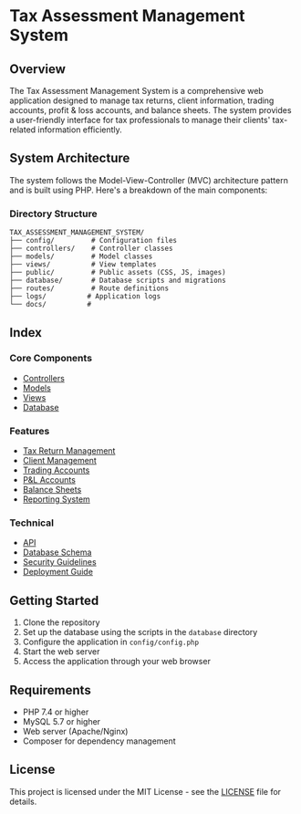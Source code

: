 # Tax Assessment Management System 

## Overview
The Tax Assessment Management System is a comprehensive web application designed to manage tax returns, client information, trading accounts, profit & loss accounts, and balance sheets. The system provides a user-friendly interface for tax professionals to manage their clients' tax-related information efficiently.

## System Architecture
The system follows the Model-View-Controller (MVC) architecture pattern and is built using PHP. Here's a breakdown of the main components:

### Directory Structure
```
TAX_ASSESSMENT_MANAGEMENT_SYSTEM/
├── config/         # Configuration files
├── controllers/    # Controller classes
├── models/         # Model classes
├── views/          # View templates
├── public/         # Public assets (CSS, JS, images)
├── database/       # Database scripts and migrations
├── routes/         # Route definitions
├── logs/          # Application logs
└── docs/          # 
```

##  Index

### Core Components
- [Controllers ](controllers.md)
- [Models ](models.md)
- [Views ](views.md)
- [Database ](database.md)

### Features
- [Tax Return Management](features/tax-returns.md)
- [Client Management](features/clients.md)
- [Trading Accounts](features/trading-accounts.md)
- [P&L Accounts](features/pl-accounts.md)
- [Balance Sheets](features/balance-sheets.md)
- [Reporting System](features/reports.md)

### Technical 
- [API ](api.md)
- [Database Schema](database-schema.md)
- [Security Guidelines](security.md)
- [Deployment Guide](deployment.md)

## Getting Started
1. Clone the repository
2. Set up the database using the scripts in the `database` directory
3. Configure the application in `config/config.php`
4. Start the web server
5. Access the application through your web browser

## Requirements
- PHP 7.4 or higher
- MySQL 5.7 or higher
- Web server (Apache/Nginx)
- Composer for dependency management

## License
This project is licensed under the MIT License - see the [LICENSE](LICENSE) file for details. 
